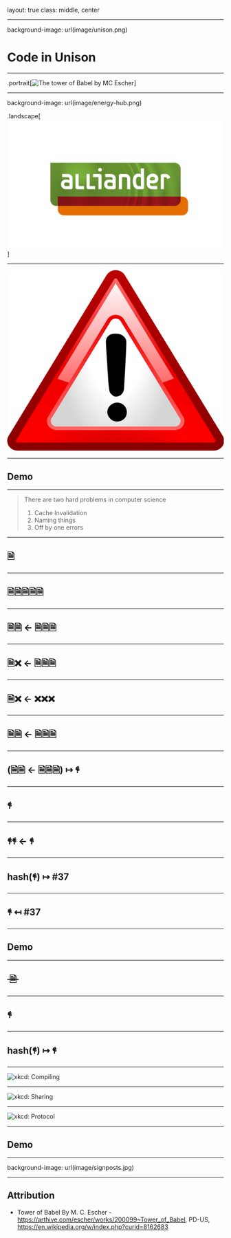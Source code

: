 layout: true
class: middle, center

---
background-image: url(image/unison.png)

# Code in Unison

---

.portrait[![The tower of Babel by MC Escher](image/Babel-escher.jpeg)]

---
background-image: url(image/energy-hub.png)

.landscape[![The Alliander Logo](image/alliander.png)]

---

![I am not associated with Unison](image/disclaimer.png)

---

## Demo

---

> There are two hard problems in computer science
>
> 1. Cache Invalidation
> 2. Naming things
> 3. Off by one errors

---

## 🗎

---

## 🗎🗎🗎🗎🗎

---


## 🗎🗎 ← 🗎🗎🗎

---

## 🗎❌ ← 🗎🗎🗎

---

## 🗎❌ ← ❌❌❌

---

## 🗎🗎 ← 🗎🗎🗎

---

## (🗎🗎 ← 🗎🗎🗎) ↦ 𐇲

---

## 𐇲

---

## 𐇲𐇲 ← 𐇲

---

## hash(𐇲) ↦ #37

---

## 𐇲 ↤ #37

---

## Demo

---

## <s>&nbsp;🗎&nbsp;</s>

---

## 𐇲

---

## hash(𐇲) ↦ 𐇲

---

![xkcd: Compiling](https://imgs.xkcd.com/comics/compiling.png)

---

![xkcd: Sharing](https://imgs.xkcd.com/comics/sharing.png)

---

![xkcd: Protocol](https://imgs.xkcd.com/comics/protocol.png)

---

## Demo

---
background-image: url(image/signposts.jpg)

---

## Attribution

* Tower of Babel By M. C. Escher - https://arthive.com/escher/works/200099~Tower_of_Babel, PD-US, https://en.wikipedia.org/w/index.php?curid=8162683
